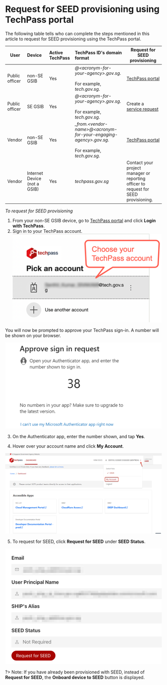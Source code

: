 # Request for SEED provisioning using TechPass portal

The following table tells who can complete the steps mentioned in this article to request for SEED provisioning using the TechPass portal.

 | User  | Device | Active TechPass | TechPass ID's domain format | Request for SEED provisioning |
| ------------- |:-------------| :------------- | :------------- | ------ |
| Public officer      | non-SE GSIB | Yes | *@\<acronym-for-your-agency\>.gov.sg*. <br><br>For example, *tech.gov.sg*.| [TechPass portal](https://portal.techpass.gov.sg) |
| Public officer | SE GSIB | Yes| *@\<acronym-for-your-agency\>.gov.sg*. <br><br>For example, *tech.gov.sg*. | Create a [service request](https://go.gov.sg/techpass-sr) |
| Vendor | non-SE GSIB | Yes | *_from.\<vendor-name\>@\<acronym-for-your-engaging-agency\>.gov.sg*. <br><br>For example, *tech.gov.sg*.| [TechPass portal](https://portal.techpass.gov.sg) |
| Vendor | Internet Device (not a GSIB) | Yes | *techpass.gov.sg*| Contact your project manager or reporting officer to request for SEED provisioning. |

*To request for SEED provisioning*

1. From your non-SE GSIB device, go to [TechPass portal](https://portal.techpass.gov.sg) and click **Login with TechPass**.
2. Sign in to your TechPass account.
<kbd>![sign-in](assets/images/access-sgts-services-using-techpass/log-in-with-techpass.png)</kbd>

You will now be prompted to approve your TechPass sign-in. A number will be shown on your browser.

 <kbd>![number-mfa](assets/images/onboarding/po-non-se/mfa-number-displayed-on-screen.png)</kbd>

3. On the Authenticator app, enter the number shown, and tap **Yes**. 

4. Hover over your account name and click **My Account**.

<kbd>![view-account](assets/images/onboarding/po-non-se/view-account-or-profile.png)</kbd>

5. To request for SEED, click **Request for SEED** under **SEED Status**.

<kbd>![request-for-seed](assets/images/seed/request-for-seed.png)</kbd>

?> Note:  If you have already been provisioned with SEED, instead of **Request for SEED**, the **Onboard device to SEED** button is displayed.
